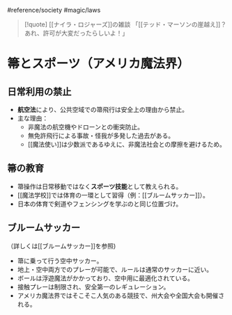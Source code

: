 #reference/society #magic/laws 
> [!quote] [[ナイラ・ロジャーズ]]の雑談
> 「[[テッド・マーソンの崖越え]]？あれ、許可が大変だったらしいよ！」

# 箒とスポーツ（アメリカ魔法界）

## 日常利用の禁止
- **航空法**により、公共空域での箒飛行は安全上の理由から禁止。
- 主な理由：
  - 非魔法の航空機やドローンとの衝突防止。
  - 無免許飛行による事故・怪我が多発した過去がある。
  - [[魔法使い]]は少数派であるゆえに、非魔法社会との摩擦を避けるため。

## 箒の教育
- 箒操作は日常移動ではなく**スポーツ技能**として教えられる。
- [[魔法学校]]では体育の一環として習得（例：[[ブルームサッカー]]）。
- 日本の体育で剣道やフェンシングを学ぶのと同じ位置づけ。

## ブルームサッカー
（詳しくは[[ブルームサッカー]]を参照)
- 箒に乗って行う空中サッカー。
- 地上・空中両方でのプレーが可能で、ルールは通常のサッカーに近い。
- ボールは浮遊魔法がかかっており、空中用に最適化されている。
- 接触プレーは制限され、安全第一のレギュレーション。
- アメリカ魔法界ではそこそこ人気のある競技で、州大会や全国大会も開催される。
